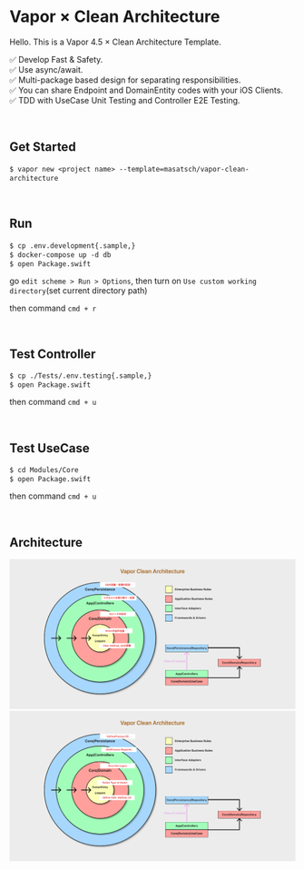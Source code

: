# Vapor × Clean Architecture

Hello. This is a Vapor 4.5 × Clean Architecture Template.<br>

✅ Develop Fast & Safety.<br>
✅ Use async/await.<br>
✅ Multi-package based design for separating responsibilities.<br>
✅ You can share Endpoint and DomainEntity codes with your iOS Clients.<br>
✅ TDD with UseCase Unit Testing and Controller E2E Testing.<br>

<br>

## Get Started

```
$ vapor new <project name> --template=masatsch/vapor-clean-architecture
```

<br>

## Run

```
$ cp .env.development{.sample,}
$ docker-compose up -d db
$ open Package.swift
```

go ` edit scheme > Run > Options `, then turn on ` Use custom working directory `(set current directory path)

then command `cmd + r`

<br>

## Test Controller

```
$ cp ./Tests/.env.testing{.sample,}
$ open Package.swift
```

then command `cmd + u`

<br>

## Test UseCase

```
$ cd Modules/Core
$ open Package.swift
```

then command `cmd + u`

<br>

## Architecture

<img src="assets/VaporCleanArchitecture.png" width="700">

<img src="assets/VaporCleanArchitecture_eng.png" width="700">
